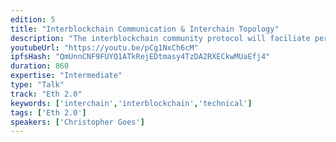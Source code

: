 ```yaml
---
edition: 5
title: "Interblockchain Communication & Interchain Topology"
description: "The interblockchain community protocol will faciliate permissionless interoperation between smart contracts on Ethereum 1.0/1.x & Ethereum 2.0, Cosmos zones, Polkadot parachains, Bitcoin & more. The first half of this talk presents the protocol construction, notes security properties & consensus requirements, explains the message channel interface exposed to smart contracts & modules, and discusses special techniques for bridging Nakamoto proof-of-work consensus blockchains such as Ethereum 1.0/1.x to chains with finality. The second half embarks on a speculative exploration of what the future topology of interconnected blockchains might look like: what economic constraints might shape cross-chain design choices, what kinds of applications might most benefit from cross-chain logic, and what shared ecosystem standards might most effectively facilitate positive-sum interoperation, with particular attention to integration into the Ethereum 2.0 specification process."
youtubeUrl: "https://youtu.be/pCg1NxCh6cM"
ipfsHash: "QmUnnCNF9FUYQ1ATkRejEDtmasy4TzDA2RXECkwMUaEfj4"
duration: 860
expertise: "Intermediate"
type: "Talk"
track: "Eth 2.0"
keywords: ['interchain','interblockchain','technical']
tags: ['Eth 2.0']
speakers: ['Christopher Goes']
---
```

